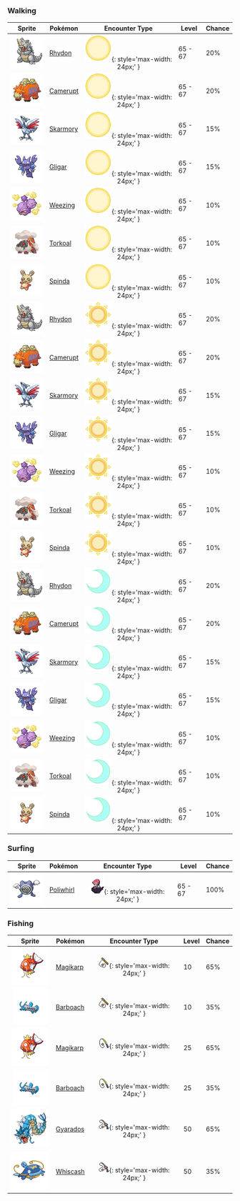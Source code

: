 ### Walking

| Sprite | Pokémon | Encounter Type | Level | Chance |
|:------:|---------|:--------------:|-------|--------|
| ![Rhydon](../../assets/sprites/rhydon/front.gif "Rhydon") | [Rhydon](../../pokemon/rhydon.md/) | ![Morning](../../assets/encounter_types/morning.png "Morning"){: style='max-width: 24px;' } | 65 - 67 | 20% |
| ![Camerupt](../../assets/sprites/camerupt/front.gif "Camerupt") | [Camerupt](../../pokemon/camerupt.md/) | ![Morning](../../assets/encounter_types/morning.png "Morning"){: style='max-width: 24px;' } | 65 - 67 | 20% |
| ![Skarmory](../../assets/sprites/skarmory/front.gif "Skarmory") | [Skarmory](../../pokemon/skarmory.md/) | ![Morning](../../assets/encounter_types/morning.png "Morning"){: style='max-width: 24px;' } | 65 - 67 | 15% |
| ![Gligar](../../assets/sprites/gligar/front.gif "Gligar") | [Gligar](../../pokemon/gligar.md/) | ![Morning](../../assets/encounter_types/morning.png "Morning"){: style='max-width: 24px;' } | 65 - 67 | 15% |
| ![Weezing](../../assets/sprites/weezing/front.gif "Weezing") | [Weezing](../../pokemon/weezing.md/) | ![Morning](../../assets/encounter_types/morning.png "Morning"){: style='max-width: 24px;' } | 65 - 67 | 10% |
| ![Torkoal](../../assets/sprites/torkoal/front.gif "Torkoal") | [Torkoal](../../pokemon/torkoal.md/) | ![Morning](../../assets/encounter_types/morning.png "Morning"){: style='max-width: 24px;' } | 65 - 67 | 10% |
| ![Spinda](../../assets/sprites/spinda/front.gif "Spinda") | [Spinda](../../pokemon/spinda.md/) | ![Morning](../../assets/encounter_types/morning.png "Morning"){: style='max-width: 24px;' } | 65 - 67 | 10% |
| ![Rhydon](../../assets/sprites/rhydon/front.gif "Rhydon") | [Rhydon](../../pokemon/rhydon.md/) | ![Day](../../assets/encounter_types/day.png "Day"){: style='max-width: 24px;' } | 65 - 67 | 20% |
| ![Camerupt](../../assets/sprites/camerupt/front.gif "Camerupt") | [Camerupt](../../pokemon/camerupt.md/) | ![Day](../../assets/encounter_types/day.png "Day"){: style='max-width: 24px;' } | 65 - 67 | 20% |
| ![Skarmory](../../assets/sprites/skarmory/front.gif "Skarmory") | [Skarmory](../../pokemon/skarmory.md/) | ![Day](../../assets/encounter_types/day.png "Day"){: style='max-width: 24px;' } | 65 - 67 | 15% |
| ![Gligar](../../assets/sprites/gligar/front.gif "Gligar") | [Gligar](../../pokemon/gligar.md/) | ![Day](../../assets/encounter_types/day.png "Day"){: style='max-width: 24px;' } | 65 - 67 | 15% |
| ![Weezing](../../assets/sprites/weezing/front.gif "Weezing") | [Weezing](../../pokemon/weezing.md/) | ![Day](../../assets/encounter_types/day.png "Day"){: style='max-width: 24px;' } | 65 - 67 | 10% |
| ![Torkoal](../../assets/sprites/torkoal/front.gif "Torkoal") | [Torkoal](../../pokemon/torkoal.md/) | ![Day](../../assets/encounter_types/day.png "Day"){: style='max-width: 24px;' } | 65 - 67 | 10% |
| ![Spinda](../../assets/sprites/spinda/front.gif "Spinda") | [Spinda](../../pokemon/spinda.md/) | ![Day](../../assets/encounter_types/day.png "Day"){: style='max-width: 24px;' } | 65 - 67 | 10% |
| ![Rhydon](../../assets/sprites/rhydon/front.gif "Rhydon") | [Rhydon](../../pokemon/rhydon.md/) | ![Night](../../assets/encounter_types/night.png "Night"){: style='max-width: 24px;' } | 65 - 67 | 20% |
| ![Camerupt](../../assets/sprites/camerupt/front.gif "Camerupt") | [Camerupt](../../pokemon/camerupt.md/) | ![Night](../../assets/encounter_types/night.png "Night"){: style='max-width: 24px;' } | 65 - 67 | 20% |
| ![Skarmory](../../assets/sprites/skarmory/front.gif "Skarmory") | [Skarmory](../../pokemon/skarmory.md/) | ![Night](../../assets/encounter_types/night.png "Night"){: style='max-width: 24px;' } | 65 - 67 | 15% |
| ![Gligar](../../assets/sprites/gligar/front.gif "Gligar") | [Gligar](../../pokemon/gligar.md/) | ![Night](../../assets/encounter_types/night.png "Night"){: style='max-width: 24px;' } | 65 - 67 | 15% |
| ![Weezing](../../assets/sprites/weezing/front.gif "Weezing") | [Weezing](../../pokemon/weezing.md/) | ![Night](../../assets/encounter_types/night.png "Night"){: style='max-width: 24px;' } | 65 - 67 | 10% |
| ![Torkoal](../../assets/sprites/torkoal/front.gif "Torkoal") | [Torkoal](../../pokemon/torkoal.md/) | ![Night](../../assets/encounter_types/night.png "Night"){: style='max-width: 24px;' } | 65 - 67 | 10% |
| ![Spinda](../../assets/sprites/spinda/front.gif "Spinda") | [Spinda](../../pokemon/spinda.md/) | ![Night](../../assets/encounter_types/night.png "Night"){: style='max-width: 24px;' } | 65 - 67 | 10% |

### Surfing

| Sprite | Pokémon | Encounter Type | Level | Chance |
|:------:|---------|:--------------:|-------|--------|
| ![Poliwhirl](../../assets/sprites/poliwhirl/front.gif "Poliwhirl") | [Poliwhirl](../../pokemon/poliwhirl.md/) | ![Surf](../../assets/encounter_types/surf.png "Surf"){: style='max-width: 24px;' } | 65 - 67 | 100% |

### Fishing

| Sprite | Pokémon | Encounter Type | Level | Chance |
|:------:|---------|:--------------:|-------|--------|
| ![Magikarp](../../assets/sprites/magikarp/front.gif "Magikarp") | [Magikarp](../../pokemon/magikarp.md/) | ![Old Rod](../../assets/encounter_types/old_rod.png "Old Rod"){: style='max-width: 24px;' } | 10 | 65% |
| ![Barboach](../../assets/sprites/barboach/front.gif "Barboach") | [Barboach](../../pokemon/barboach.md/) | ![Old Rod](../../assets/encounter_types/old_rod.png "Old Rod"){: style='max-width: 24px;' } | 10 | 35% |
| ![Magikarp](../../assets/sprites/magikarp/front.gif "Magikarp") | [Magikarp](../../pokemon/magikarp.md/) | ![Good Rod](../../assets/encounter_types/good_rod.png "Good Rod"){: style='max-width: 24px;' } | 25 | 65% |
| ![Barboach](../../assets/sprites/barboach/front.gif "Barboach") | [Barboach](../../pokemon/barboach.md/) | ![Good Rod](../../assets/encounter_types/good_rod.png "Good Rod"){: style='max-width: 24px;' } | 25 | 35% |
| ![Gyarados](../../assets/sprites/gyarados/front.gif "Gyarados") | [Gyarados](../../pokemon/gyarados.md/) | ![Super Rod](../../assets/encounter_types/super_rod.png "Super Rod"){: style='max-width: 24px;' } | 50 | 65% |
| ![Whiscash](../../assets/sprites/whiscash/front.gif "Whiscash") | [Whiscash](../../pokemon/whiscash.md/) | ![Super Rod](../../assets/encounter_types/super_rod.png "Super Rod"){: style='max-width: 24px;' } | 50 | 35% |

